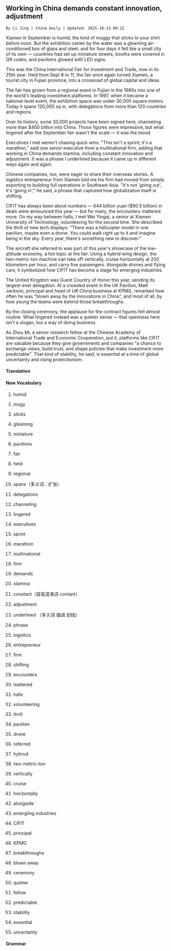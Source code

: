 ## Working in China demands constant innovation, adjustment

`By Li Jing | China Daily | Updated: 2025-10-13 09:12`

Xiamen in September is humid, the kind of muggy that sticks to your shirt before noon. But the exhibition center by the water was a gleaming air-conditioned box of glass and steel, and for four days it felt like a small city of its own — countries had set up miniature streets, booths were covered in QR codes, and pavilions glowed with LED signs.

This was the China International Fair for Investment and Trade, now in its 25th year. Held from Sept 8 to 11, the fair once again turned Xiamen, a tourist city in Fujian province, into a crossroad of global capital and ideas.

The fair has grown from a regional event in Fujian in the 1980s into one of the world's leading investment platforms. In 1997, when it became a national-level event, the exhibition space was under 30,000 square meters. Today it spans 120,000 sq m, with delegations from more than 120 countries and regions.

Over its history, some 30,000 projects have been signed here, channeling more than $400 billion into China. Those figures were impressive, but what lingered after the September fair wasn't the scale — it was the mood.

Executives I met weren't chasing quick wins. "This isn't a sprint; it's a marathon," said one senior executive from a multinational firm, adding that working in China demands stamina, including constant innovation and adjustment. It was a phrase I underlined because it came up in different ways again and again.

Chinese companies, too, were eager to share their overseas stories. A logistics entrepreneur from Xiamen told me his firm had moved from simply exporting to building full operations in Southeast Asia. "It's not 'going out', it's 'going in'," he said, a phrase that captured how globalization itself is shifting.

CIFIT has always been about numbers — 644 billion yuan ($90.5 billion) in deals were announced this year — but for many, the encounters mattered more. On my way between halls, I met Wei Yingqi, a senior at Xiamen University of Technology, volunteering for the second time. She described the thrill of new tech displays: "There was a helicopter model in one pavilion, maybe even a drone. You could walk right up to it and imagine being in the sky. Every year, there's something new to discover."

The aircraft she referred to was part of this year's showcase of the low-altitude economy, a hot topic at the fair. Using a hybrid wing design, the two-metric-ton machine can take off vertically, cruise horizontally at 200 kilometers per hour, and carry five passengers. Alongside drones and flying cars, it symbolized how CIFIT has become a stage for emerging industries.

The United Kingdom was Guest Country of Honor this year, sending its largest-ever delegation. At a crowded event in the UK Pavilion, Matt Jackson, principal and head of UK-China business at KPMG, remarked how often he was "blown away by the innovations in China", and most of all, by how young the teams were behind those breakthroughs.

By the closing ceremony, the applause for the contract figures felt almost routine. What lingered instead was a quieter sense — that openness here isn't a slogan, but a way of doing business.

As Zhou Mi, a senior research fellow at the Chinese Academy of International Trade and Economic Cooperation, put it, platforms like CIFIT are valuable because they give governments and companies "a chance to exchange views, build trust, and shape policies that make investment more predictable". That kind of stability, he said, is essential at a time of global uncertainty and rising protectionism.

#### Translation

#### New Vocabulary

1. humid

2. mugy

3. sticks

4. gleaming

5. miniature

6. pavilions

7. fair

8. held

9. regional

10. spans（多义词：扩张）

11. delegations

12. channeling

13. lingered

14. executives

15. sprint

16. marathon

17. multinational

18. firm

19. demands

20. stamina

21. constant（容易混淆词 contant）

22. adjustment

23. underlined （多义词 强调 划线）

24. phrase

25. logistics

26. entrepreneur

27. firm

28. shifting

29. encounters

30. mattered

31. halls

32. volunteering

33. thrill

34. pavilion

35. drone

36. referred

37. hybrud

38. two-metric-ton

39. vertically

40. cruise

41. horizontally

42. alongside

43. emergling industries

44. CIFIT

45. principal

46. KPMG

47. breakthroughs

48. blown away

49. ceremony

50. quieter

51. fellow

52. predictable

53. stability

54. essential

55. uncertainty

#### Grammar
